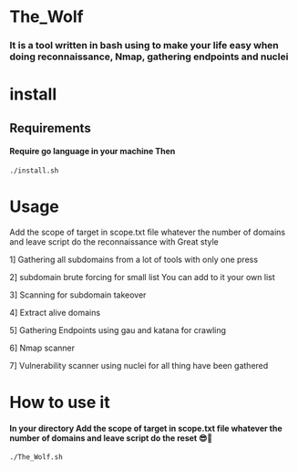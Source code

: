 # The_Wolf

### It is a tool written in bash using to make your life easy when doing reconnaissance, Nmap, gathering endpoints and nuclei  

# install

## Requirements 

#### Require go language in your machine Then

```
./install.sh
```

# Usage

Add the scope of target in scope.txt file whatever the number of domains and leave script do the reconnaissance with Great style    

1] Gathering all subdomains from a lot of tools with only one press  

2] subdomain brute forcing for small list You can add to it your own list 

3] Scanning for subdomain takeover  

4] Extract alive domains  

5] Gathering Endpoints using gau and katana for crawling

6] Nmap scanner 

7] Vulnerability scanner using nuclei for all thing have been gathered

# How to use it

#### In your directory Add the scope of target in scope.txt file whatever the number of domains and leave script do the reset 😎️🥰️

```
./The_Wolf.sh
```

